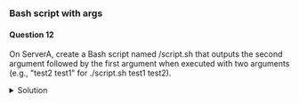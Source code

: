 ### Bash script with args

#### Question 12

On ServerA, create a Bash script named /script.sh that outputs the second argument followed by the first argument when executed with two arguments
(e.g., "test2 test1" for ./script.sh test1 test2).


<details><summary>Solution</summary>

1. Create the following script "/script.sh":

    #!/bin/bash 
    if [ $# -eq 2 ]; 
      then  echo "$2 $1"
    else  
      echo "Usage: $0 argument1 argument2"  
      exit 1
    fi

2. Make the script executable by running:
```
$ sudo chmod +x /script.sh
```

3. Verify by running:
```
$ ./script.sh test1 test2
```

This will output "test2 test1" in the terminal.


Explanation:
    #!/bin/bash: This line specifies the interpreter to be used for the script (bash in this case).  
    if [ $# -eq 2 ]: This line checks if the script received exactly two arguments using the $# special variable that holds the number of arguments passed.
    echo "$2 $1": If two arguments are provided, this line prints the second argument followed by a space and then the first argument.
    else: If not exactly two arguments are provided, the script displays a usage message and exits with an error code (1).
    $0: This refers to the script's filename itself.
This script handles errors by informing the user about the expected number of arguments.

</details>

